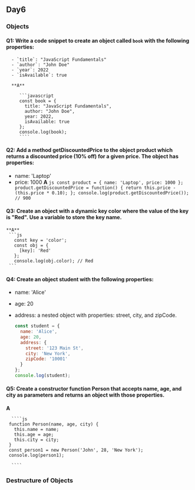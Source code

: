 ## Day6

### Objects

   #### **Q1:** Write a code snippet to create an object called `book` with the following properties:
      - `title`: "JavaScript Fundamentals"
      - `author`: "John Doe"
      - `year`: 2022
      - `isAvailable`: true
     
      **A**
   
         ```javascript
         const book = {
           title: "JavaScript Fundamentals",
           author: "John Doe",
           year: 2022,
           isAvailable: true
         };
         console.log(book);
         ````
   
   #### **Q2:** Add a method getDiscountedPrice to the object product which returns a discounted price (10% off) for a given price. The object has properties:
   - name: 'Laptop'
   - price: 1000 
         **A**
         ```js
           const product = { name: 'Laptop', price: 1000 };
         product.getDiscountedPrice = function() {
           return this.price - (this.price * 0.10);
         };
         console.log(product.getDiscountedPrice()); // 900
         ```
   #### **Q3:** Create an object with a dynamic key color where the value of the key is "Red". Use a variable to store the key name.
    
    **A**
     ```js
       const key = 'color';
       const obj = {
         [key]: 'Red'
       };
       console.log(obj.color); // Red
     ```
   #### **Q4:** Create an object student with the following properties:
   - name: 'Alice'
   - age: 20
   - address: a nested object with properties: street, city, and zipCode.
   
       ```js
       const student = {
         name: 'Alice',
         age: 20,
         address: {
           street: '123 Main St',
           city: 'New York',
           zipCode: '10001'
         }
       };
       console.log(student);
       ```
   #### **Q5:** Create a constructor function Person that accepts name, age, and city as parameters and returns an object with those properties.
   
   **A**
     
      ````js
     function Person(name, age, city) {
       this.name = name;
       this.age = age;
       this.city = city;
     }
     const person1 = new Person('John', 28, 'New York');
     console.log(person1);
   
      ````
### Destructure of Objects
